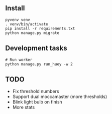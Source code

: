 ## Install
    pyvenv venv
    . venv/bin/activate
    pip install -r requirements.txt
    python manage.py migrate

## Development tasks
    # Run worker
    python manage.py run_huey -w 2

## TODO
- Fix threshold numbers
- Support dual moccamaster (more thresholds)
- Blink light bulb on finish
- More stats
